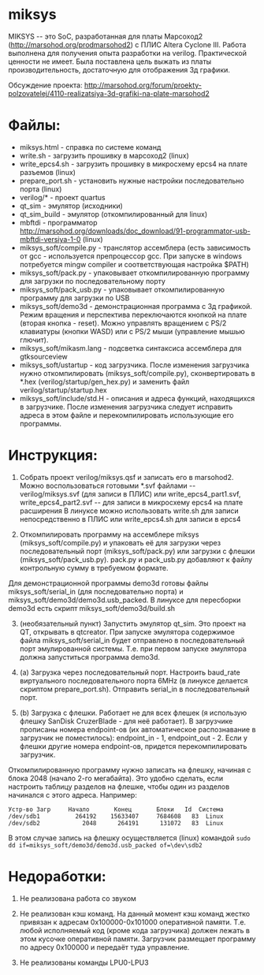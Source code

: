 # miksys

MIKSYS -- это SoC, разработанная для платы Марсоход2 (http://marsohod.org/prodmarsohod2) с ПЛИС Altera Cyclone III.
Работа выполнена для получения опыта разработки на verilog. Практической ценности не имеет.
Была поставлена цель выжать из платы производительность, достаточную для отображения 3д графики.

Обсуждение проекта: http://marsohod.org/forum/proekty-polzovatelej/4110-realizatsiya-3d-grafiki-na-plate-marsohod2

# Файлы:

* miksys.html - справка по системе команд
* write.sh - загрузить прошивку в марсоход2 (linux)
* write_epcs4.sh - загрузить прошивку в микросхему epcs4 на плате разъемов (linux)
* prepare_port.sh - установить нужные настройки последовательно порта (linux)
* verilog/* - проект quartus
* qt_sim - эмулятор (исходники)
* qt_sim_build - эмулятор (откомпилированный для linux)
* mbftdi - программатор http://marsohod.org/downloads/doc_download/91-programmator-usb-mbftdi-versiya-1-0 (linux)
* miksys_soft/compile.py - транслятор ассемблера (есть зависимость от gcc - используется препроцессор gcc. При запуске в windows потребуется mingw compiler и соответствующая настройка $PATH)
* miksys_soft/pack.py - упаковывает откомпилированную программу для загрузки по последовательному порту
* miksys_soft/pack_usb.py - упаковывает откомпилированную программу для загрузки по USB
* miksys_soft/demo3d - демонстрационная программа с 3д графикой. Режим вращения и перспектива переключаются кнопкой на плате (вторая кнопка - reset). Можно управлять вращением с PS/2 клавиатуры (кнопки WASD) или с PS/2 мыши (управление мышью глючит).
* miksys_soft/mikasm.lang - подсветка синтаксиса ассемблера для gtksourceview
* miksys_soft/ustartup - код загрузчика. После изменения загрузчика нужно откомпилировать (miksys_soft/compile.py), сконвертировать в *.hex (verilog/startup/gen_hex.py) и заменить файл verilog/startup/startup.hex
* miksys_soft/include/std.H - описания и адреса функций, находящихся в загрузчике. После изменения загрузчика следует исправить адреса в этом файле и перекомпилировать использующие его программы.


# Инструкция:

1. Собрать проект verilog/miksys.qsf и записать его в marsohod2.
Можно воспользоваться готовыми *.svf файлами -- verilog/miksys.svf (для записи в ПЛИС) или
write_epcs4_part1.svf, write_epcs4_part2.svf -- для записи в микросхему epcs4 на плате расширения
В линуксе можно использовать write.sh для записи непосредственно в ПЛИС или write_epcs4.sh для записи в epcs4

2. Откомпилировать программу на ассемблере miksys (miksys_soft/compile.py) и упаковать её для загрузки через последовательный порт (miksys_soft/pack.py) или загрузки с флешки (miksys_soft/pack_usb.py). pack.py и pack_usb.py добавляют к файлу контрольную сумму в требуемом формате.

Для демонстрационной программы demo3d готовы файлы miksys_soft/serial_in (для последовательно порта) и miksys_soft/demo3d/demo3d.usb_packed.
В линуксе для пересборки demo3d есть скрипт miksys_soft/demo3d/build.sh

3. (необязательный пункт) Запустить эмулятор qt_sim. Это проект на QT, открывать в qtcreator. При запуске эмулятора содержимое файла miksys_soft/serial_in будет отправлено в последовательный порт эмулированной системы. Т.е. при первом запуске эмулятора должна запуститься программа demo3d.

4. (a) Загрузка через последовательный порт.
Настроить baud_rate виртуального последовательного порта 6MHz (в линуксе делается скриптом prepare_port.sh).
Отправить serial_in в последовательный порт.

4. (b) Загрузка с флешки. Работает не для всех флешек (я использую флешку SanDisk CruzerBlade - для неё работает).
В загрузчике прописаны номера endpoint-ов (их автоматическое распознавание в загрузчик не поместилось): endpoint_in - 1, endpoint_out - 2. Если у флешки другие номера endpoint-ов, придется перекомпилировать загрузчик.

Откомпилированную программу нужно записать на флешку, начиная с блока 2048 (начало 2-го мегабайта).
Это удобно сделать, если настроить таблицу разделов на флешке, чтобы один из разделов начинался с этого адреса. Например:

    Устр-во Загр     Начало       Конец       Блоки   Id  Система
    /dev/sdb1          264192    15633407     7684608   83  Linux
    /dev/sdb2            2048      264191      131072   83  Linux

В этом случае запись на флешку осуществляется (linux) командой `sudo dd if=miksys_soft/demo3d/demo3d.usb_packed of=\dev\sdb2`

# Недоработки:

1) Не реализована работа со звуком

2) Не реализован кэш команд. На данный момент кэш команд жестко привязан к адресам 0x100000-0x101000 оперативной памяти.
Т.е. любой исполняемый код (кроме кода загрузчика) должен лежать в этом кусочке оперативной памяти. Загрузчик размещает программу по адресу 0x100000 и передаёт туда управление.

3) Не реализованы команды LPU0-LPU3
